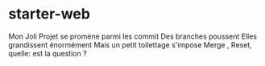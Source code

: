 # starter-web
Mon Joli Projet se promène parmi les commit
Des branches poussent
Elles grandissent énormément
Mais un petit toilettage s'impose
Merge , Reset, quelle: est la question ?
